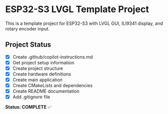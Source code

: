 # ESP32-S3 LVGL Template Project

This is a template project for ESP32-S3 with LVGL GUI, ILI9341 display, and rotary encoder input.

## Project Status
- [x] Create .github/copilot-instructions.md
- [x] Get project setup information  
- [x] Create project structure
- [x] Create hardware definitions
- [x] Create main application
- [x] Create CMakeLists and dependencies
- [x] Create README documentation
- [x] Add .gitignore file

**Status: COMPLETE** ✅
